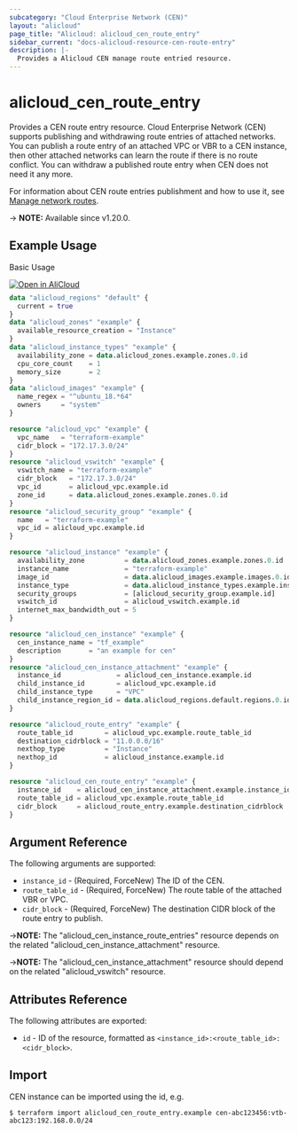 ```yaml
---
subcategory: "Cloud Enterprise Network (CEN)"
layout: "alicloud"
page_title: "Alicloud: alicloud_cen_route_entry"
sidebar_current: "docs-alicloud-resource-cen-route-entry"
description: |-
  Provides a Alicloud CEN manage route entried resource.
---
```


# alicloud_cen_route_entry

Provides a CEN route entry resource. Cloud Enterprise Network (CEN) supports publishing and withdrawing route entries of attached networks. You can publish a route entry of an attached VPC or VBR to a CEN instance, then other attached networks can learn the route if there is no route conflict. You can withdraw a published route entry when CEN does not need it any more.

For information about CEN route entries publishment and how to use it, see [Manage network routes](https://www.alibabacloud.com/help/doc-detail/86980.htm).

-> **NOTE:** Available since v1.20.0.

## Example Usage

Basic Usage

<div style="display: block;margin-bottom: 40px;"><div class="oics-button" style="float: right;position: absolute;margin-bottom: 10px;">
  <a href="https://api.aliyun.com/terraform?resource=alicloud_cen_route_entry&exampleId=f3b90f92-d9e5-eaf6-e762-dadb6831e77417590e99&activeTab=example&spm=docs.r.cen_route_entry.0.f3b90f92d9&intl_lang=EN_US" target="_blank">
    <img alt="Open in AliCloud" src="https://img.alicdn.com/imgextra/i1/O1CN01hjjqXv1uYUlY56FyX_!!6000000006049-55-tps-254-36.svg" style="max-height: 44px; max-width: 100%;">
  </a>
</div></div>

```terraform
data "alicloud_regions" "default" {
  current = true
}
data "alicloud_zones" "example" {
  available_resource_creation = "Instance"
}
data "alicloud_instance_types" "example" {
  availability_zone = data.alicloud_zones.example.zones.0.id
  cpu_core_count    = 1
  memory_size       = 2
}
data "alicloud_images" "example" {
  name_regex = "^ubuntu_18.*64"
  owners     = "system"
}

resource "alicloud_vpc" "example" {
  vpc_name   = "terraform-example"
  cidr_block = "172.17.3.0/24"
}
resource "alicloud_vswitch" "example" {
  vswitch_name = "terraform-example"
  cidr_block   = "172.17.3.0/24"
  vpc_id       = alicloud_vpc.example.id
  zone_id      = data.alicloud_zones.example.zones.0.id
}
resource "alicloud_security_group" "example" {
  name   = "terraform-example"
  vpc_id = alicloud_vpc.example.id
}

resource "alicloud_instance" "example" {
  availability_zone          = data.alicloud_zones.example.zones.0.id
  instance_name              = "terraform-example"
  image_id                   = data.alicloud_images.example.images.0.id
  instance_type              = data.alicloud_instance_types.example.instance_types.0.id
  security_groups            = [alicloud_security_group.example.id]
  vswitch_id                 = alicloud_vswitch.example.id
  internet_max_bandwidth_out = 5
}

resource "alicloud_cen_instance" "example" {
  cen_instance_name = "tf_example"
  description       = "an example for cen"
}
resource "alicloud_cen_instance_attachment" "example" {
  instance_id              = alicloud_cen_instance.example.id
  child_instance_id        = alicloud_vpc.example.id
  child_instance_type      = "VPC"
  child_instance_region_id = data.alicloud_regions.default.regions.0.id
}

resource "alicloud_route_entry" "example" {
  route_table_id        = alicloud_vpc.example.route_table_id
  destination_cidrblock = "11.0.0.0/16"
  nexthop_type          = "Instance"
  nexthop_id            = alicloud_instance.example.id
}

resource "alicloud_cen_route_entry" "example" {
  instance_id    = alicloud_cen_instance_attachment.example.instance_id
  route_table_id = alicloud_vpc.example.route_table_id
  cidr_block     = alicloud_route_entry.example.destination_cidrblock
}
```
## Argument Reference

The following arguments are supported:

* `instance_id` - (Required, ForceNew) The ID of the CEN.
* `route_table_id` - (Required, ForceNew) The route table of the attached VBR or VPC.
* `cidr_block` - (Required, ForceNew) The destination CIDR block of the route entry to publish.

->**NOTE:** The "alicloud_cen_instance_route_entries" resource depends on the related "alicloud_cen_instance_attachment" resource.

->**NOTE:** The "alicloud_cen_instance_attachment" resource should depend on the related "alicloud_vswitch" resource.

## Attributes Reference

The following attributes are exported:

* `id` - ID of the resource, formatted as `<instance_id>:<route_table_id>:<cidr_block>`.

## Import

CEN instance can be imported using the id, e.g.

```shell
$ terraform import alicloud_cen_route_entry.example cen-abc123456:vtb-abc123:192.168.0.0/24
```

